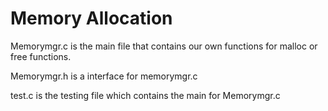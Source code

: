# Memory Allocation

Memorymgr.c is the main file that contains our own functions for malloc or free functions.

Memorymgr.h is a interface for memorymgr.c

test.c is the testing file which contains the main for Memorymgr.c